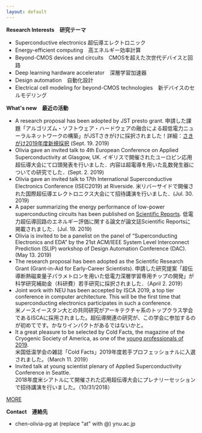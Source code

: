 ```yaml
---
layout: default
---
```


**Research Interests　研究テーマ**　
* Superconductive electronics 超伝導エレクトロニック
* Energy-efficient computing　高エネルギー効率計算
* Beyond-CMOS devices and circuits　CMOSを超えた次世代デバイスと回路
* Deep learning hardware accelerator　深層学習加速器
* Design automation　自動化設計
* Electrical cell modeling for beyond-CMOS technologies　新デバイスのセルモデリング

**What's new　最近の活動**
* A research proposal has been adopted by JST presto grant. 申請した課題「アルゴリズム・ソフトウェア・ハードウェアの融合による超低電力ニューラルネットワークの構築」がJSTさきがけに採択されました！詳細：[さきがけ2019年度新規採択](https://www.jst.go.jp/kisoken/presto/application/2019/190919/190919presto.pdf?fbclid=IwAR10L3j8JDj6lXITmNgMJMPVJ3Huh0SYYd3pAwc-gVl8LkHXIwWbUEGdbj8) (Sept. 19. 2019)
* Olivia gave an invited talk to 4th European Conference on Applied Superconductivity at Glasgow, UK. イギリスで開催されたユーロピン応用超伝導大会にて口頭発表を行いました．内容は超電導を用いた乱数発生器についての研究でした．(Sept. 2. 2019)
* Olivia gave an invited talk to 17th International Superconductive Electronics Conference (ISEC2019) at Riverside. 米リバーサイドで開催された国際超伝導エレクトロニクス大会にて招待講演を行いました．(Jul. 30. 2019)
* A paper summarizing the energy performance of low-power superconducting circuits has been published on [Scientific Reports](https://www.nature.com/articles/s41598-019-46595-w). 低電力超伝導回路のエネルギー評価に関する論文が論文誌Scientific Reportsに掲載されました．(Jul. 19. 2019)
* Olivia is invited to be a panelist on the panel of “Superconducting Electronics and EDA” by the 21st ACM/IEEE System Level Interconnect Prediction (SLIP) workshop of Design Automation Conference (DAC). (May 13. 2019)
* The research proposal has been adopted as the Scientific Research Grant (Grant-in-Aid for Early-Career Scientists). 申請した研究提案「超伝導断熱磁束量子パラメトロンを用いた低電力深層学習専用チップの開発」が科学研究補助金（科研費）若手研究に採択されました．（April 2. 2019）
* Joint work with NEU has been accepted by ISCA 2019, a top tier conference in computer architecture. This will be the first time that superconducting electronics participates in such a conference. <br>米ノースイースタン大との共同研究がアーキテクチャ系のトップクラス学会であるISCAに採用されました。超伝導関連の研究が、この学会に参加するのが初めてです。かなりインパクトがあるではないかと。
* It a great pleasure to be selected by Cold Facts, the magazine of the Cryogenic Society of America, as one of the [young professionals of 2019](https://cryogenicsociety.org/36872/news/young_professionals_2019_the_next_generation_in_cryogenics_part_1/?fbclid=IwAR1n2CxjXWKhOlH5PH_eI16I2nStuvkOHPuwL4VjAeS5-u-ndOWpgvQ1NqA). <br>米国低温学会の雑誌「Cold Facts」2019年度若手プロフェッショナルに入選されました。（March 11. 2019）
* Invited talk at young scientist plenary of Applied Superconductivity Conference in Seattle. <br>2018年度米シアトルにて開催された応用超伝導大会にプレナリーセッションで招待講演を行いました。（10/31/2018）

[MORE](https://saiilc.github.io/homepage/blog.html)

**Contact　連絡先**
* chen-olivia-pg at (replace "at" with @) ynu.ac.jp
